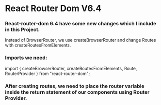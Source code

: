 # React Router Dom V6.4 

### React-router-dom 6.4 have some new changes which I include in this Project.  
Instead of BrowserRouter, we use createBrowserRouter and change Routes with createRoutesFromElements.

### Imports we need: 
import { createBrowserRouter, createRoutesFromElements, Route, RouterProvider } from "react-router-dom";


### After creating routes, we need to place the router variable inside the return statement of our components using Router Provider.

    


